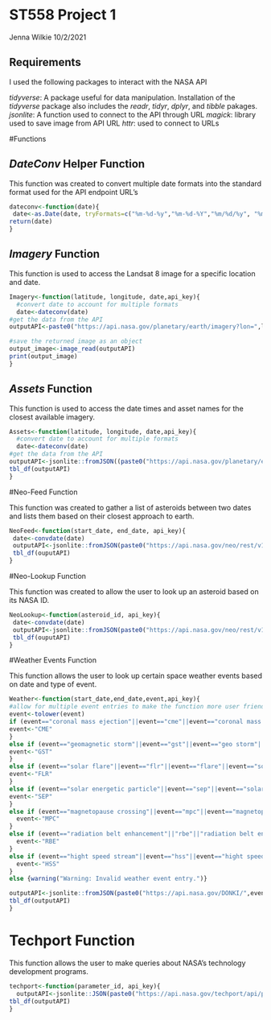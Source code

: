ST558 Project 1
================
Jenna Wilkie
10/2/2021

## Requirements

I used the following packages to interact with the NASA API

*tidyverse*: A package useful for data manipulation. Installation of the
*tidyverse* package also includes the *readr*, *tidyr*, *dplyr*, and
*tibble* pakages.  
*jsonlite*: A function used to connect to the API through URL *magick*:
library used to save image from API URL *httr*: used to connect to URLs

\#Functions

## *DateConv* Helper Function

This function was created to convert multiple date formats into the
standard format used for the API endpoint URL’s

``` r
dateconv<-function(date){
 date<-as.Date(date, tryFormats=c("%m-%d-%y","%m-%d-%Y","%m/%d/%y", "%m/%d/%Y",   "%B %d %Y", "%Y-%m-%d", "%Y/%m/%d", "%B %d, %Y","%b %d, %Y", "%b %d %Y", "%B %d %y", "%B %d, %y", "%b %d %y", "%b %d, %y" ), optional=TRUE)
return(date)
}
```

## *Imagery* Function

This function is used to access the Landsat 8 image for a specific
location and date.

``` r
Imagery<-function(latitude, longitude, date,api_key){
  #convert date to account for multiple formats
  date<-dateconv(date)
#get the data from the API
outputAPI<-paste0("https://api.nasa.gov/planetary/earth/imagery?lon=",longitude, "&lat=",latitude,"&date=",date,"&dim=0.15","&api_key=",api_key)

#save the returned image as an object
output_image<-image_read(outputAPI)
print(output_image)
}
```

## *Assets* Function

This function is used to access the date times and asset names for the
closest available imagery.

``` r
Assets<-function(latitude, longitude, date,api_key){
  #convert date to account for multiple formats
  date<-dateconv(date)
#get the data from the API
outputAPI<-jsonlite::fromJSON((paste0("https://api.nasa.gov/planetary/earth/assets?lon=",longitude, "&lat=",latitude,"&date=",date,"&dim=0.15","&api_key=",api_key)))
tbl_df(outputAPI)
}
```

\#Neo-Feed Function

This function was created to gather a list of asteroids between two
dates and lists them based on their closest approach to earth.

``` r
NeoFeed<-function(start_date, end_date, api_key){
 date<-convdate(date)
 outputAPI<-jsonlite::fromJSON(paste0("https://api.nasa.gov/neo/rest/v1/feed?start_date=",start_date,"&end_date=",end_date,"&api_key=",api_key))
 tbl_df(ouputAPI)
}
```

\#Neo-Lookup Function

This function was created to allow the user to look up an asteroid based
on its NASA ID.

``` r
NeoLookup<-function(asteroid_id, api_key){
 date<-convdate(date)
 outputAPI<-jsonlite::fromJSON(paste0("https://api.nasa.gov/neo/rest/v1/neo/",asteroid_id,"?api_key=",api_key))
 tbl_df(ouputAPI)
}
```

\#Weather Events Function

This function allows the user to look up certain space weather events
based on date and type of event.

``` r
Weather<-function(start_date,end_date,event,api_key){
#allow for multiple event entries to make the function more user friendly.  Must convert event to all lower case first to account for varying capitalization.  
event<-tolower(event)
if (event=="coronal mass ejection"||event=="cme"||event=="coronal mass ejection (cme)"){
event<-"CME"
}
else if (event=="geomagnetic storm"||event=="gst"||event=="geo storm"||event=="geomagnetic storm (gst)"){
event<-"GST"
}
else if (event=="solar flare"||event=="flr"||event=="flare"||event=="solar flare (flr)"){
event<-"FLR"
}
else if (event=="solar energetic particle"||event=="sep"||event=="solar energetic particle (sep)"){
event<-"SEP"
}
else if (event=="magnetopause crossing"||event=="mpc"||event=="magnetopause crossing (mpc)"){
  event<-"MPC"
}
else if (event=="radiation belt enhancement"||"rbe"||"radiation belt enhancement (rbe)"){
  event<-"RBE"
}
else if (event=="hight speed stream"||event=="hss"||event=="hight speed stream (hss)"){
  event<-"HSS"
}
else {warning("Warning: Invalid weather event entry.")}

outputAPI<-jsonlite::fromJSON(paste0("https://api.nasa.gov/DONKI/",event,"?startDate=",start_date,"&endDate=",end_date,"&api_key=",api_key))
tbl_df(outputAPI)
}
```

# Techport Function

This function allows the user to make queries about NASA’s technology
development programs.

``` r
techport<-function(parameter_id, api_key){
  outputAPI<-jsonlite::JSON(paste0("https://api.nasa.gov/techport/api/projects/",id_parameter,"?api_key=",api_key))
tbl_df(outputAPI)
}
```
